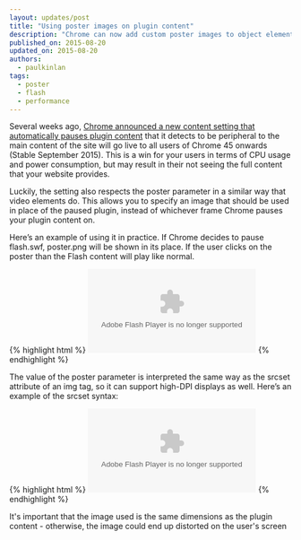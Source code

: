```yaml
---
layout: updates/post
title: "Using poster images on plugin content"
description: "Chrome can now add custom poster images to object elements to improve percieved loading performance of plugins such as Flash."
published_on: 2015-08-20
updated_on: 2015-08-20
authors:
  - paulkinlan
tags:
  - poster
  - flash
  - performance
---
```


Several weeks ago, [Chrome announced a new content setting that automatically pauses plugin content](http://chrome.blogspot.com/2015/06/better-battery-life-for-your-laptop.html)
that it detects to be peripheral to the main content of the site will go live to all users of Chrome 45 onwards (Stable September 2015).
This is a win for your users in terms of CPU usage and power consumption, but may result in their not seeing the full content
that your website provides.

Luckily, the setting also respects the poster parameter in a similar way that video elements do.
This allows you to specify an image that should be used in place of the paused plugin, instead of
whichever frame Chrome pauses your plugin content on.

Here’s an example of using it in practice. If Chrome decides to pause flash.swf, poster.png
will be shown in its place. If the user clicks on the poster than the Flash content will
play like normal.

{% highlight html %}
<object data="http://example.com/flash.swf"  
        type="application/x-shockwave-flash"
        poster="poster.png">
</object>
{% endhighlight %}

The value of the poster parameter is interpreted the same way as the srcset attribute of an img tag,
so it can support high-DPI displays as well. Here’s an example of the srcset syntax:

{% highlight html %}
<object data="http://example.com/flash.swf"  
        type="application/x-shockwave-flash"
        poster="snapshot1x.png 1x, snapshot2x.png 2x">
</object>
{% endhighlight %}

It's important that the image used is the same dimensions as the plugin content - otherwise,
the image could end up distorted on the user's screen
